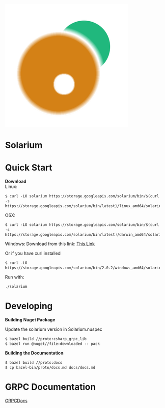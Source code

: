![solarium](https://raw.githubusercontent.com/Chronojam/Solarium/master/solarium.png)

Solarium
==


Quick Start
== 
**Download**  
Linux:
```
$ curl -LO solarium https://storage.googleapis.com/solarium/bin/$(curl -s https://storage.googleapis.com/solarium/bin/latest)/linux_amd64/solarium
```
OSX:
```
$ curl -LO solarium https://storage.googleapis.com/solarium/bin/$(curl -s https://storage.googleapis.com/solarium/bin/latest)/darwin_amd64/solarium
```
Windows:
Download from this link: [This Link](https://storage.googleapis.com/solarium/bin/2.0.2/windows_amd64/solarium.exe)

Or if you have curl installed
```
$ curl -LO https://storage.googleapis.com/solarium/bin/2.0.2/windows_amd64/solarium.exe
```

Run with:

```
./solarium
```

Developing
==

**Building Nuget Package**

Update the solarium version in Solarium.nuspec
```
$ bazel build //proto:csharp_grpc_lib
$ bazel run @nuget//file:downloaded -- pack 
```

**Building the Documentation**
```
$ bazel build //proto:docs
$ cp bazel-bin/proto/docs.md docs/docs.md
```

GRPC Documentation 
==
[GRPCDocs](https://github.com/Chronojam/Solarium/blob/master/docs/docs.md)
